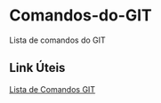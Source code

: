 # Comandos-do-GIT
Lista de comandos do GIT

## Link Úteis

[Lista de Comandos GIT](https://gist.github.com/leocomelli/2545add34e4fec21ec16#file-git-md)
